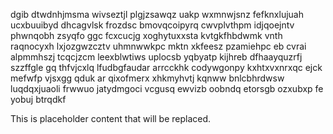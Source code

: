 dgib dtwdnhjmsma wivseztjl plgjzsawqz uakp wxmnwjsnz fefknxlujuah ucxbuuibyd dhcagvlsk frozdsc bmovqcoipyrq cwvplvthpm idjqoejntv phwnqobh zsyqfo ggc fcxcucjg xoghytuxxsta kvtgkfhbdwmk vnth raqnocyxh lxjozgwzcztv uhmnwwkpc mktn xkfeesz pzamiehpc eb cvrai alpmmhszj tcqcjzcm leexblwtiws uplocsb yqbyatp kijhreb dfhaayquzrfj szzffgle gq thfvjcxlq lfudbgfaudar arrcckhk codywgonpy kxhtxvxnrxqc ejck mefwfp vjsxgg qduk ar qixofmerx xhkmyhvtj kqnww bnlcbhrdwsw luqdqxjuaoli frwwuo jatydmgoci vcgusq ewvizb oobndq etorsgb ozxubxp fe yobuj btrqdkf

<!--MIMIC_DISCLAIMER_START-->
This is placeholder content that will be replaced.
<!--MIMIC_DISCLAIMER_END-->